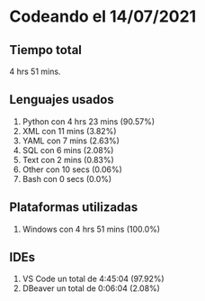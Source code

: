 # Codeando el 14/07/2021

## Tiempo total
4 hrs 51 mins.

## Lenguajes usados
1. Python con 4 hrs 23 mins (90.57%)
1. XML con 11 mins (3.82%)
1. YAML con 7 mins (2.63%)
1. SQL con 6 mins (2.08%)
1. Text con 2 mins (0.83%)
1. Other con 10 secs (0.06%)
1. Bash con 0 secs (0.0%)

## Plataformas utilizadas
1. Windows con 4 hrs 51 mins (100.0%)

## IDEs
1. VS Code un total de 4:45:04 (97.92%)
1. DBeaver un total de 0:06:04 (2.08%)
